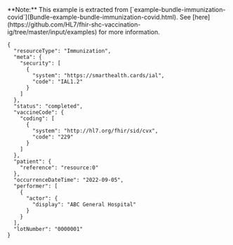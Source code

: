 <!-- This file is automatically generated by script/update-examples-->

<div class="alert alert-success" markdown="1">**Note:** This example is extracted from [`example-bundle-immunization-covid`](Bundle-example-bundle-immunization-covid.html). See [here](https://github.com/HL7/fhir-shc-vaccination-ig/tree/master/input/examples) for more information.
</div>

```
{
  "resourceType": "Immunization",
  "meta": {
    "security": [
      {
        "system": "https://smarthealth.cards/ial",
        "code": "IAL1.2"
      }
    ]
  },
  "status": "completed",
  "vaccineCode": {
    "coding": [
      {
        "system": "http://hl7.org/fhir/sid/cvx",
        "code": "229"
      }
    ]
  },
  "patient": {
    "reference": "resource:0"
  },
  "occurrenceDateTime": "2022-09-05",
  "performer": [
    {
      "actor": {
        "display": "ABC General Hospital"
      }
    }
  ],
  "lotNumber": "0000001"
}
```